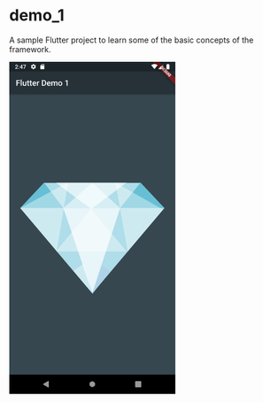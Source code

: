# demo_1
A sample Flutter project to learn some of the basic concepts of the framework.

<img src="https://raw.githubusercontent.com/shahrohan05/FlutterDemos/master/demo_1/images/stage_1.png" width="300" title="App Screenshot">
